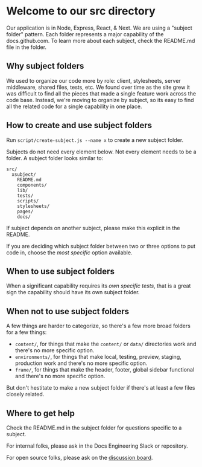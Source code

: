 # Welcome to our src directory

Our application is in Node, Express, React, & Next. We are using a "subject folder" pattern. Each folder represents a major capability of the docs.github.com. To learn more about each subject, check the README.md file in the folder.

## Why subject folders

We used to organize our code more by role: client, stylesheets, server middleware, shared files, tests, etc. We found over time as the site grew it was difficult to find all the pieces that made a single feature work across the code base. Instead, we're moving to organize by subject, so its easy to find all the related code for a single capability in one place.

## How to create and use subject folders

Run `script/create-subject.js --name x` to create a new subject folder.

Subjects do not need every element below. Not every element needs to be a folder. A subject folder looks similar to:

```
src/
  xsubject/
    README.md
    components/
    lib/
    tests/
    scripts/
    stylesheets/
    pages/
    docs/
```

If subject depends on another subject, please make this explicit in the README.

If you are deciding which subject folder between two or three options to put code in, choose the _most specific_ option available.

## When to use subject folders

When a significant capability requires its _own specific tests_, that is a great sign the capability should have its own subject folder.

## When not to use subject folders

A few things are harder to categorize, so there's a few more broad folders for a few things:

- `content/`, for things that make the `content/` or `data/` directories work and there's no more specific option.
- `environments/`, for things that make local, testing, preview, staging, production work and there's no more specific option.
- `frame/`, for things that make the header, footer, global sidebar functional and there's no more specific option.

But don't hestitate to make a new subject folder if there's at least a few files closely related.

## Where to get help

Check the README.md in the subject folder for questions specific to a subject.

For internal folks, please ask in the Docs Engineering Slack or repository.

For open source folks, please ask on the [discussion board](https://github.com/github/docs/discussions).
